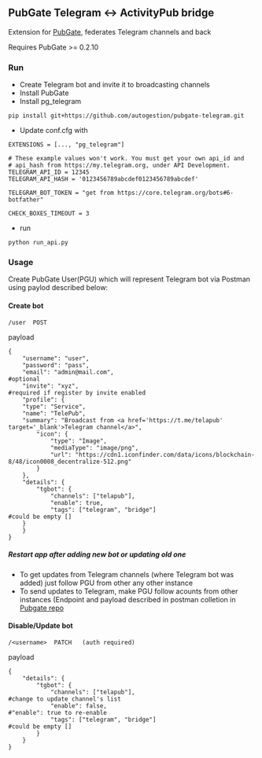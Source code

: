 ## PubGate Telegram <-> ActivityPub bridge
Extension for [PubGate](https://github.com/autogestion/pubgate), federates Telegram channels and back

Requires PubGate >= 0.2.10
### Run
 - Create Telegram bot and invite it to broadcasting channels
 - Install PubGate
 - Install pg_telegram
 ```
 pip install git+https://github.com/autogestion/pubgate-telegram.git

```
 - Update conf.cfg with
```
EXTENSIONS = [..., "pg_telegram"]

# These example values won't work. You must get your own api_id and
# api_hash from https://my.telegram.org, under API Development.
TELEGRAM_API_ID = 12345
TELEGRAM_API_HASH = '0123456789abcdef0123456789abcdef'

TELEGRAM_BOT_TOKEN = "get from https://core.telegram.org/bots#6-botfather"

CHECK_BOXES_TIMEOUT = 3
```
 - run
```
python run_api.py

```


### Usage

Create PubGate User(PGU) which will represent Telegram bot via Postman using paylod described below:

#### Create bot
```
/user  POST
```
payload
```
{
    "username": "user",
    "password": "pass",
    "email": "admin@mail.com",                                          #optional
    "invite": "xyz",                                                    #required if register by invite enabled
    "profile": {
    "type": "Service",
    "name": "TelePub",
    "summary": "Broadcast from <a href='https://t.me/telapub' target='_blank'>Telegram channel</a>",
        "icon": {
            "type": "Image",
            "mediaType": "image/png",
            "url": "https://cdn1.iconfinder.com/data/icons/blockchain-8/48/icon0008_decentralize-512.png"
        }
    },
    "details": {
        "tgbot": {
            "channels": ["telapub"],
            "enable": true,
            "tags": ["telegram", "bridge"]                              #could be empty []
    }
    }
}
```

##### Restart app after adding new bot or updating old one

- To get updates from Telegram channels (where Telegram bot was added) just follow PGU from other any other instance
- To send updates to Telegram, make PGU follow acounts from other instances (Endpoint and payload described in postman colletion in [Pubgate repo](https://github.com/autogestion/pubgate/blob/master/pubgate.postman_collection.json)


#### Disable/Update bot
```
/<username>  PATCH   (auth required)
```
payload
```
{
    "details": {
        "tgbot": {
            "channels": ["telapub"],                                      #change to update channel's list
            "enable": false,                                              #"enable": true to re-enable
            "tags": ["telegram", "bridge"]                                 #could be empty []
        }
    }
}
```
